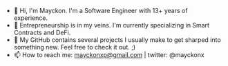 - 👋 Hi, I'm Mayckon. I'm a Software Engineer with 13+ years of experience. 
- 🚀 Entrepreneurship is in my veins. I'm currently specializing in Smart Contracts and DeFi. 
- 👀 My GitHub contains several projects I usually make to get sharped into something new. Feel free to check it out. ;)
- 📫 How to reach me: mayckonxp@gmail.com | twitter: @mayckonx

<!---
mayckonx/mayckonx is a ✨ special ✨ repository because its `README.md` (this file) appears on your GitHub profile.
You can click the Preview link to take a look at your changes.
--->
